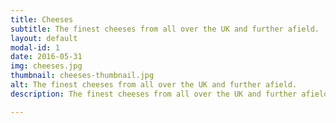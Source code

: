 ```yaml
---
title: Cheeses
subtitle: The finest cheeses from all over the UK and further afield.
layout: default
modal-id: 1
date: 2016-05-31
img: cheeses.jpg
thumbnail: cheeses-thumbnail.jpg
alt: The finest cheeses from all over the UK and further afield.
description: The finest cheeses from all over the UK and further afield.

---
```

